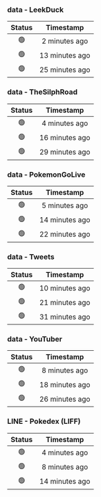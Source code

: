 ### data - LeekDuck
| Status | Timestamp |
|:------:|:---------:|
| 🟢 | 2 minutes ago |
| 🟢 | 13 minutes ago |
| 🟢 | 25 minutes ago |

### data - TheSilphRoad
| Status | Timestamp |
|:------:|:---------:|
| 🟢 | 4 minutes ago |
| 🟢 | 16 minutes ago |
| 🟢 | 29 minutes ago |

### data - PokemonGoLive
| Status | Timestamp |
|:------:|:---------:|
| 🟢 | 5 minutes ago |
| 🟢 | 14 minutes ago |
| 🟢 | 22 minutes ago |

### data - Tweets
| Status | Timestamp |
|:------:|:---------:|
| 🟢 | 10 minutes ago |
| 🟢 | 21 minutes ago |
| 🟢 | 31 minutes ago |

### data - YouTuber
| Status | Timestamp |
|:------:|:---------:|
| 🟢 | 8 minutes ago |
| 🟢 | 18 minutes ago |
| 🟢 | 26 minutes ago |

### LINE - Pokedex (LIFF)
| Status | Timestamp |
|:------:|:---------:|
| 🟢 | 4 minutes ago |
| 🟢 | 8 minutes ago |
| 🟢 | 14 minutes ago |

